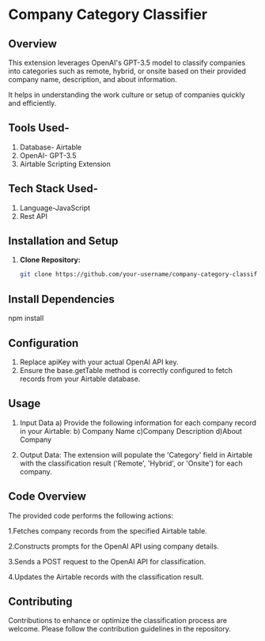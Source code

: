 # Company Category Classifier 

## Overview
This extension leverages OpenAI's GPT-3.5 model to classify companies into categories such as remote, hybrid, or onsite based on their provided company name, description, and about information.

It helps in understanding the work culture or setup of companies quickly and efficiently.

## Tools Used-
1. Database- Airtable
2. OpenAI- GPT-3.5
3. Airtable Scripting Extension

## Tech Stack Used-
1. Language-JavaScript
2. Rest API

## Installation and Setup
1. **Clone Repository:**
   ```bash
   git clone https://github.com/your-username/company-category-classifier.git

## Install Dependencies
npm install

## Configuration
1. Replace apiKey with your actual OpenAI API key.
2. Ensure the base.getTable method is correctly configured to fetch records from your Airtable database.

## Usage
1. Input Data
  a) Provide the following information for each company record in your Airtable:
  b) Company Name
  c)Company Description
  d)About Company

2. Output Data:
The extension will populate the 'Category' field in Airtable with the classification result ('Remote', 'Hybrid', or 'Onsite') for each company.

## Code Overview
The provided code performs the following actions:

1.Fetches company records from the specified Airtable table.

2.Constructs prompts for the OpenAI API using company details.

3.Sends a POST request to the OpenAI API for classification.

4.Updates the Airtable records with the classification result.

## Contributing
Contributions to enhance or optimize the classification process are welcome. Please follow the contribution guidelines in the repository.
